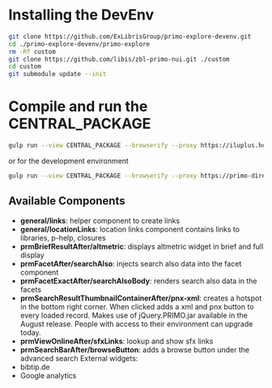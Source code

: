# Installing the DevEnv
```bash
git clone https://github.com/ExLibrisGroup/primo-explore-devenv.git
cd ./primo-explore-devenv/primo-explore
rm -Rf custom
git clone https://github.com/libis/zbl-primo-nui.git ./custom
cd custom
git submodule update --init
```

# Compile and run the CENTRAL_PACKAGE
```bash
gulp run --view CENTRAL_PACKAGE --browserify --proxy https://iluplus.hosted.exlibrisgroup.com
```
or for the development environment
```bash
gulp run --view CENTRAL_PACKAGE --browserify --proxy https://primo-direct-eu-sb.hosted.exlibrisgroup.com
```

## Available Components

- __general/links__: helper component to create links
- __general/locationLinks__: location links component contains links to libraries, p-help, closures
- __prmBriefResultAfter/altmetric__: displays altmetric widget in brief and full display
- __prmFacetAfter/searchAlso__: injects search also data into the facet component
- __prmFacetExactAfter/searchAlsoBody__: renders search also data in the facets
- __prmSearchResultThumbnailContainerAfter/pnx-xml__: creates a hotspot in the bottom right corner. When clicked adds a xml and pnx button to every loaded record. Makes use of jQuery.PRIMO.jar available in the August release. People with access to their environment can upgrade today.
- __prmViewOnlineAfter/sfxLinks__: lookup and show sfx links
- __prmSearchBarAfter/browseButton__: adds a browse button under the advanced search
External widgets:
- bibtip.de
- Google analytics
